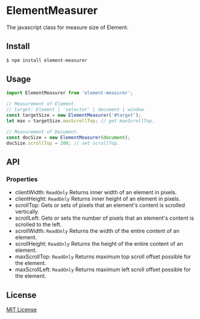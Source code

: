 # ElementMeasurer
The javascript class for measure size of Element.

## Install
```sh
$ npm install element-measurer
```

## Usage
```javascript
import ElementMeasurer from 'element-measurer';

// Measurement of Element.
// target: Element | 'selector' | document | window
const targetSize = new ElementMeasurer('#target');
let max = targetSize.maxScrollTop; // get maxScrollTop.

// Measurement of Document.
const docSize = new ElementMeasurer(document);
docSize.scrollTop = 200; // set scrollTop.
```

## API
### Properties
- clientWidth: `ReadOnly` Returns inner width of an element in pixels.
- clientHeight: `ReadOnly` Returns inner height of an element in pixels.
- scrollTop: Gets or sets of pixels that an element's content is scrolled vertically.
- scrollLeft: Gets or sets the number of pixels that an element's content is scrolled to the left.
- scrollWidth: `ReadOnly` Returns the width of the entire content of an element.
- scrollHeight: `ReadOnly` Returns the height of the entire content of an element.
- maxScrollTop: `ReadOnly` Returns maximum top scroll offset possible for the element.
- maxScrollLeft: `ReadOnly` Returns maximum left scroll offset possible for the element.

## License
[MIT License](https://github.com/archco/element-measurer/blob/master/LICENSE)
